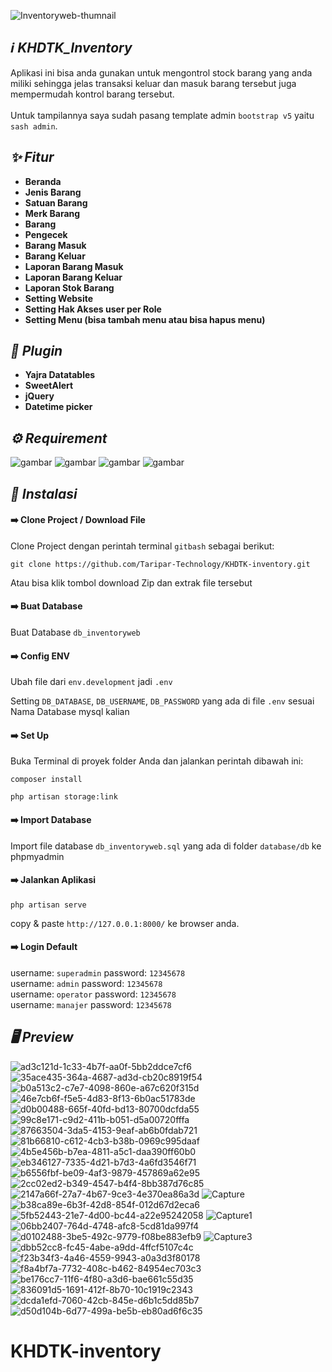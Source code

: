 ![Inventoryweb-thumnail](https://user-images.githubusercontent.com/47371845/205918923-dcc3b42f-4d67-46af-9bd1-d6b577b868cb.jpg)

## *:information_source: KHDTK_Inventory*
Aplikasi ini bisa anda gunakan untuk mengontrol stock barang yang anda miliki sehingga jelas transaksi keluar dan masuk barang tersebut juga mempermudah kontrol barang tersebut.
<br><br>
Untuk tampilannya saya sudah pasang template admin `bootstrap v5` yaitu `sash admin`.

## *:sparkles: Fitur*
* **Beranda**
* **Jenis Barang**
* **Satuan Barang**
* **Merk Barang**
* **Barang**
* **Pengecek**
* **Barang Masuk**
* **Barang Keluar**
* **Laporan Barang Masuk**
* **Laporan Barang Keluar**
* **Laporan Stok Barang**
* **Setting Website**
* **Setting Hak Akses user per Role**
* **Setting Menu (bisa tambah menu atau bisa hapus menu)**

## *:electric_plug: Plugin*
* **Yajra Datatables**
* **SweetAlert**
* **jQuery**
* **Datetime picker**

## *:gear: Requirement*
<p>
<img alt="gambar" src="https://img.shields.io/badge/PHP%20-%5E8.1-green"/>
<img alt="gambar" src="https://img.shields.io/badge/Node JS%20-%5E16.14.0-green"/>
<img alt="gambar" src="https://img.shields.io/badge/Npm%20-%5E8.3.1-green"/>
<img alt="gambar" src="https://img.shields.io/badge/Composer%20-%5E2.3.9-green"/>
</p>

## *:rocket: Instalasi*
#### :arrow_right: Clone Project / Download File
Clone Project dengan perintah terminal `gitbash` sebagai berikut:
```
git clone https://github.com/Taripar-Technology/KHDTK-inventory.git
```
Atau bisa klik tombol download Zip dan extrak file tersebut
#### :arrow_right: Buat Database
Buat Database `db_inventoryweb`
#### :arrow_right: Config ENV
Ubah file dari `env.development` jadi `.env`

Setting `DB_DATABASE`, `DB_USERNAME`, `DB_PASSWORD` yang ada di file `.env` sesuai Nama Database mysql kalian

#### :arrow_right: Set Up
Buka Terminal di proyek folder Anda dan jalankan perintah dibawah ini:
```
composer install
```
```
php artisan storage:link
```
#### :arrow_right: Import Database
Import file database `db_inventoryweb.sql` yang ada di folder `database/db` ke phpmyadmin 

#### :arrow_right: Jalankan Aplikasi
```
php artisan serve
```
copy & paste `http://127.0.0.1:8000/` ke browser anda.

#### :arrow_right: Login Default
username: `superadmin` password: `12345678`
<br>
username: `admin` password: `12345678`
<br>
username: `operator` password: `12345678`
<br>
username: `manajer` password: `12345678`

## *:desktop_computer: Preview*
![ad3c121d-1c33-4b7f-aa0f-5bb2ddce7cf6](https://user-images.githubusercontent.com/47371845/202890250-2c1e64c6-cc01-453f-b490-43eecab1e153.png)
![35ace435-364a-4687-ad3d-cb20c8919f54](https://user-images.githubusercontent.com/47371845/204803970-3270fa90-2d36-473d-b5fa-344ce6802d85.png)
![b0a513c2-c7e7-4098-860e-a67c620f315d](https://user-images.githubusercontent.com/47371845/204021044-fb76df11-c80a-4d54-b0b3-f58b223c91fb.png)
![46e7cb6f-f5e5-4d83-8f13-6b0ac51783de](https://user-images.githubusercontent.com/47371845/204021072-516b1518-4a18-493b-ba81-128f38550ca2.png)
![d0b00488-665f-40fd-bd13-80700dcfda55](https://user-images.githubusercontent.com/47371845/204021113-74fe9e9f-2c3b-4209-9f72-220ba75a525e.png)
![99c8e171-c9d2-411b-b051-d5a00720fffa](https://user-images.githubusercontent.com/47371845/204021125-811b25be-9e60-43ea-a3a2-41fed58b2c63.png)
![87663504-3da5-4153-9eaf-ab6b0fdab721](https://user-images.githubusercontent.com/47371845/204067965-1c237723-1bf0-4bd2-bcb4-849843f03fdc.png)
![81b66810-c612-4cb3-b38b-0969c995daaf](https://user-images.githubusercontent.com/47371845/204804529-be7bb2ea-5c77-4747-bda1-af356c9ca2fc.png)
![4b5e456b-b7ea-4811-a5c1-daa390ff60b0](https://user-images.githubusercontent.com/47371845/206108958-4862f4db-2bd6-4c51-958e-35bd5dd140c3.png)
![eb346127-7335-4d21-b7d3-4a6fd3546f71](https://user-images.githubusercontent.com/47371845/204804607-3a4a742a-438e-4d5b-bef2-ba3e85380f4a.png)
![b6556fbf-be09-4af3-9879-457869a62e95](https://user-images.githubusercontent.com/47371845/206108994-940755cb-189d-4464-8fe9-0d58dd043c15.png)
![2cc02ed2-b349-4547-b4f4-8bb387d76c85](https://user-images.githubusercontent.com/47371845/205876876-f8eb42ca-e5fe-4978-a727-a00b86fb6fa3.png)
![2147a66f-27a7-4b67-9ce3-4e370ea86a3d](https://user-images.githubusercontent.com/47371845/205876925-27ce6d45-d11e-437a-8993-6ca99cf84cbf.png)
![Capture](https://user-images.githubusercontent.com/47371845/205876945-1ed3f55e-62bc-4e9e-a5de-20db3ff557fb.PNG)
![b38ca89e-6b3f-42d8-854f-012d67d2eca6](https://user-images.githubusercontent.com/47371845/205876998-01d7a4cf-5876-4a13-b58b-6dc15d189248.png)
![5fb52443-21e7-4d00-bc44-a22e95242058](https://user-images.githubusercontent.com/47371845/205877019-d0897230-4179-494b-8909-23add66d9c7f.png)
![Capture1](https://user-images.githubusercontent.com/47371845/205877040-d0f4aa96-a273-4b39-a582-3d7bd8ea1396.PNG)
![06bb2407-764d-4748-afc8-5cd81da997f4](https://user-images.githubusercontent.com/47371845/205877067-d9fc54fd-c4e0-4a0a-887d-719238673941.png)
![d0102488-3be5-492c-9779-f08be883efb9](https://user-images.githubusercontent.com/47371845/205877487-7eb21ec3-8983-4396-ba29-0bf506b5c4c9.png)
![Capture3](https://user-images.githubusercontent.com/47371845/205877133-10388e03-b28d-456e-9636-3a8729af7f06.PNG)
![dbb52cc8-fc45-4abe-a9dd-4ffcf5107c4c](https://user-images.githubusercontent.com/47371845/204021151-76cec801-0b2d-4cf1-9282-334f88865cf3.png)
![f23b34f3-4a46-4559-9943-a0a3d3f80178](https://user-images.githubusercontent.com/47371845/204021178-d7ad1914-996e-459f-bd69-ec6424a84b34.png)
![f8a4bf7a-7732-408c-b462-84954ec703c3](https://user-images.githubusercontent.com/47371845/204021197-a312efcd-12b6-4317-b0a1-8a917d4d5b88.png)
![be176cc7-11f6-4f80-a3d6-bae661c55d35](https://user-images.githubusercontent.com/47371845/204021223-6f637c19-d8ba-4c11-8151-38abd5093a8a.png)
![836091d5-1691-412f-8b70-10c1919c2343](https://user-images.githubusercontent.com/47371845/204021241-971d9e7d-cb32-4dc3-b059-a8840bc7d3c7.png)
![dcda1efd-7060-42cb-845e-d6b1c5dd85b7](https://user-images.githubusercontent.com/47371845/204021259-67c28a2c-141f-4632-9c7f-0be855aa1b46.png)
![d50d104b-6d77-499a-be5b-eb80ad6f6c35](https://user-images.githubusercontent.com/47371845/204021276-fd3219b8-37fb-42a6-852a-6e20e3206b48.png)


# KHDTK-inventory